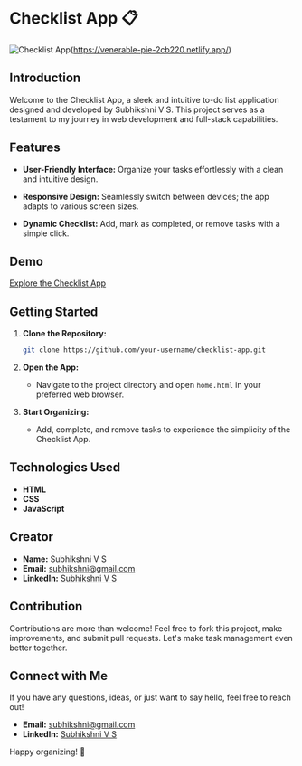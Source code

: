 # Checklist App 📋

![Checklist App](url_to_your_image_or_logo.png)(https://venerable-pie-2cb220.netlify.app/)

## Introduction

Welcome to the Checklist App, a sleek and intuitive to-do list application designed and developed by Subhikshni V S. This project serves as a testament to my journey in web development and full-stack capabilities.

## Features

- **User-Friendly Interface:** Organize your tasks effortlessly with a clean and intuitive design.
  
- **Responsive Design:** Seamlessly switch between devices; the app adapts to various screen sizes.

- **Dynamic Checklist:** Add, mark as completed, or remove tasks with a simple click.

## Demo

[Explore the Checklist App](link_to_live_demo)

## Getting Started

1. **Clone the Repository:**
   ```bash
   git clone https://github.com/your-username/checklist-app.git
   ```

2. **Open the App:**
   - Navigate to the project directory and open `home.html` in your preferred web browser.

3. **Start Organizing:**
   - Add, complete, and remove tasks to experience the simplicity of the Checklist App.

## Technologies Used

- **HTML**
- **CSS**
- **JavaScript**

## Creator

- **Name:** Subhikshni V S
- **Email:** subhikshni@gmail.com
- **LinkedIn:** [Subhikshni V S](https://www.linkedin.com/in/subhikshni-v-s-33b971227)

## Contribution

Contributions are more than welcome! Feel free to fork this project, make improvements, and submit pull requests. Let's make task management even better together.

## Connect with Me

If you have any questions, ideas, or just want to say hello, feel free to reach out!

- **Email:** subhikshni@gmail.com
- **LinkedIn:** [Subhikshni V S](https://www.linkedin.com/in/subhikshni-v-s-33b971227)

Happy organizing! 🚀
```
